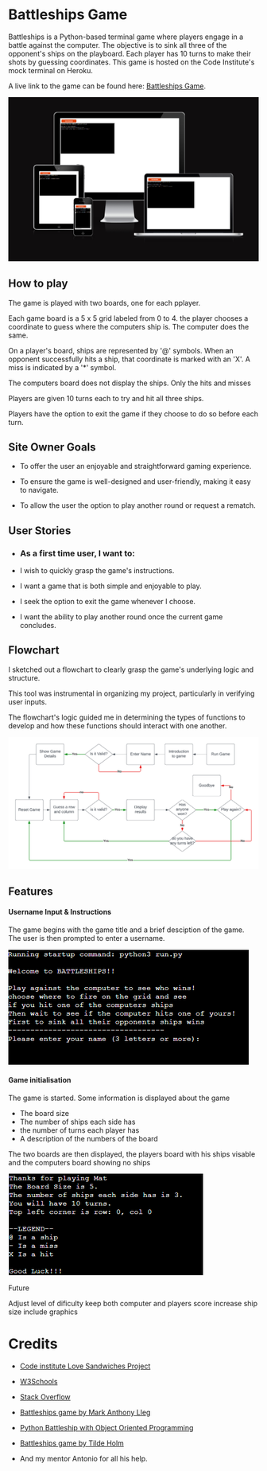 
# Battleships Game

Battleships is a Python-based terminal game where players engage in a battle against the computer. The objective is to sink all three of the opponent's ships on the playboard. Each player has 10 turns to make their shots by guessing coordinates. This game is hosted on the Code Institute's mock terminal on Heroku.

A live link to the game can be found here: [Battleships Game](https://mattleships-1ef855055238.herokuapp.com/).

![Battleship - am i responsive](images/amiresponsive.png)




## How to play

The game is played with two boards, one for each pplayer.

Each game board is a 5 x 5 grid labeled from 0 to 4. the player chooses a coordinate to guess where the computers ship is. The computer does the same.

On a player's board, ships are represented by '@' symbols. When an opponent successfully hits a ship, that coordinate is marked with an 'X'. A miss is indicated by a '*' symbol.

The computers board does not display the ships. Only the hits and misses

Players are given 10 turns each to try and hit all three ships.

Players have the option to exit the game if they choose to do so before each turn.

## Site Owner Goals  

- To offer the user an enjoyable and straightforward gaming experience.

- To ensure the game is well-designed and user-friendly, making it easy to navigate.

- To allow the user the option to play another round or request a rematch.

## User Stories 

- ### As a first time user, I want to: 

- I wish to quickly grasp the game's instructions.

- I want a game that is both simple and enjoyable to play.

- I seek the option to exit the game whenever I choose.

- I want the ability to play another round once the current game concludes.

## Flowchart  

I sketched out a flowchart to clearly grasp the game's underlying logic and structure.

This tool was instrumental in organizing my project, particularly in verifying user inputs.

The flowchart's logic guided me in determining the types of functions to develop and how these functions should interact with one another.

![Flowchart Image](images/flowchart.png) 

## Features 

#### Username Input & Instructions  

The game begins with the game title and a brief desciption of the game.
The user is then prompted to enter a username.

![Screenshot of the game](images/usernameandinstructions.png) 

#### Game initialisation

The game is started. Some information is displayed about the game
- The board size
- The number of ships each side has
- the number of turns each player has
- A description of the numbers of the board

The two boards are then displayed, the players board with his ships visable and the computers board showing no ships

![Game initialisation](images/init_game.png) 








Future

Adjust level of dificulty
keep both computer and players score
increase ship size
include graphics



# Credits

- [Code institute Love Sandwiches Project](https://github.com/tildeholmqvist/LoveSandwiches)
- [W3Schools](https://www.w3schools.com/)
- [Stack Overflow](https://stackoverflow.com/)


- [Battleships game by Mark Anthony Lleg](https://llego.dev/posts/how-code-simple-battleship-game-python/)
- [Python Battleship with Object Oriented Programming](https://www.youtube.com/watch?v=alJH_c9t4zw&t=275s&ab_channel=KnowledgeMavens)
- [Battleships game by Tilde Holm](https://github.com/tildeholmqvist/battleshipgame)
- And my mentor Antonio for all his help.
